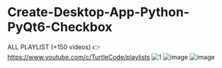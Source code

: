 # Create-Desktop-App-Python-PyQt6-Checkbox
ALL PLAYLIST (+150 videos) 👉 https://www.youtube.com/c/TurtleCode/playlists
![1](https://user-images.githubusercontent.com/85156399/176684132-9a41cde4-169e-43a7-94d6-32997caf9924.png)
![image](https://user-images.githubusercontent.com/85156399/176684223-e41868aa-6a7e-4764-806f-45669b449c71.png)
![image](https://user-images.githubusercontent.com/85156399/176684364-e2fd52bc-e3fc-4470-ad37-6c5fd8d3b611.png)


